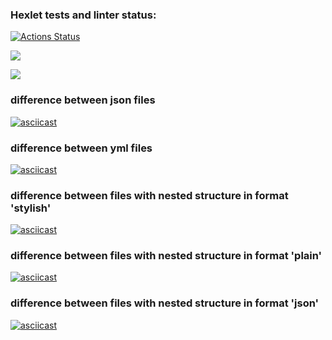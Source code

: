 ### Hexlet tests and linter status:
[![Actions Status](https://github.com/vitaliialymar/frontend-project-46/workflows/hexlet-check/badge.svg)](https://github.com/vitaliialymar/frontend-project-46/actions)

<a href="https://codeclimate.com/github/vitaliialymar/frontend-project-46/maintainability"><img src="https://api.codeclimate.com/v1/badges/2f8400fe2af51b4197cb/maintainability" /></a>

<a href="https://codeclimate.com/github/vitaliialymar/frontend-project-46/test_coverage"><img src="https://api.codeclimate.com/v1/badges/2f8400fe2af51b4197cb/test_coverage" /></a>

<h3>difference between json files</h3>

[![asciicast](https://asciinema.org/a/7K1FKuWBJun0VOzQWfYaa6Un6.svg)](https://asciinema.org/a/7K1FKuWBJun0VOzQWfYaa6Un6)

<h3>difference between yml files</h3>

[![asciicast](https://asciinema.org/a/524999.svg)](https://asciinema.org/a/524999)

<h3>difference between files with nested structure in format 'stylish'</h3>

[![asciicast](https://asciinema.org/a/526634.svg)](https://asciinema.org/a/526634)

<h3>difference between files with nested structure in format 'plain'</h3>

[![asciicast](https://asciinema.org/a/526662.svg)](https://asciinema.org/a/526662)

<h3>difference between files with nested structure in format 'json'</h3>

[![asciicast](https://asciinema.org/a/526688.svg)](https://asciinema.org/a/526688)